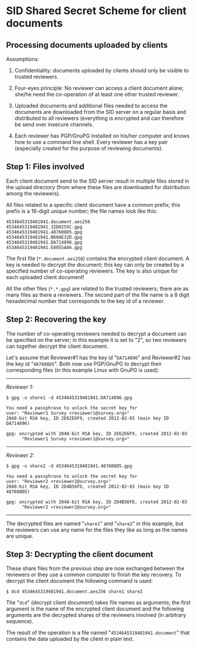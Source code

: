 
SID Shared Secret Scheme for client documents
=============================================

Processing documents uploaded by clients
----------------------------------------

Assumptions:

1. Confidentiality: documents uploaded by clients should only be visible to
   trusted reviewers.
	  
2. Four-eyes principle: No reviewer can access a client document alone; she/he
   need the co-operation of at least one other trusted reviewer.
	  
3. Uploaded documents and additional files needed to access the documents are
   downloaded from the SID server on a regular basis and distributed to all
   reviewers (everything is encrypted and can therefore be send over insecure
   channels.
	  
4. Each reviewer has PGP/GnuPG installed on his/her computer and knows how to
   use a command line shell. Every reviewer has a key pair (especially created
   for the purpose of reviewing documents).
	  
Step 1: Files involved
----------------------

Each client document send to the SID server result in multiple files
stored in the upload directory (from where these files are downloaded
for distribution among the reviewers).

All files related to a specific client document have a common prefix;
this prefix is a 16-digit unique number; the file names look like this:

	4534645319481941.document.aes256
	4534645319481941.32D0255C.gpg
	4534645319481941.487608D5.gpg
	4534645319481941.B60AE32D.gpg
	4534645319481941.DA714896.gpg
	4534645319481941.E8055A66.gpg

The first file (`*.document.aes256`) contains the encrypted client
document. A key is needed to decrypt the document; this key can only
be created by a specified number of co-operating reviewers. The key is
also unique for each uploaded client document!

All the other files (`*.*.gpg`) are related to the trusted reviewers;
there are as many files as there a reviewers. The second part of the
file name is a 8 digit hexadecimal number that corresponds to the key
id of a reviewer.

Step 2: Recovering the key
--------------------------

The number of co-operating reviewers needed to decrypt a document can
be specified on the server; in this example it is set to "2", so two
reviewers can together decrypt the client document.

Let's assume that Reviewer#1 has the key id "`DA714896`" and Reviewer#2
has the key id "`487608D5`". Both now use PGP/GnuPG to decrypt their
corresponding files (in this example Linux with GnuPG is used):

- - -

*Reviewer 1:*

	$ gpg -o share1 -d 4534645319481941.DA714896.gpg
	
	You need a passphrase to unlock the secret key for
	user: "Reviewer1 Survey <reviewer1@survey.org>"
	2048-bit RSA key, ID 2E62E6F9, created 2012-02-03 (main key ID DA714896)
	
	gpg: encrypted with 2048-bit RSA key, ID 2E62E6F9, created 2012-02-03
	      "Reviewer1 Survey <reviewer1@survey.org>"

- - -

*Reviewer 2:*

	$ gpg -o share2 -d 4534645319481941.487608D5.gpg
	
	You need a passphrase to unlock the secret key for
	user: "Reviewer2 <reviewer2@survey.org>"
	2048-bit RSA key, ID 2D4B56FD, created 2012-02-03 (main key ID 487608D5)
	
	gpg: encrypted with 2048-bit RSA key, ID 2D4B56FD, created 2012-02-03
	      "Reviewer2 <reviewer2@survey.org>"

- - -

The decrypted files are named "`share1`" and "`share2`" in this example,
but the reviewers can use any name for the files they like as long as
the names are unique.

Step 3: Decrypting the client document
--------------------------------------

These share files from the previous step are now exchanged between the
reviewers or they use a common computer to finish the key recovery.
To decrypt the client document the following command is used:

	$ dcd 4534645319481941.document.aes256 share1 share2

The "`dcd`" (decrypt client document) takes file names as arguments; the
first argument is the name of the encrypted client document and the
following arguments are the decrypted shares of the reviewers involved
(in arbitrary sequence).

The result of the operation is a file named "`4534645319481941.document`"
that contains the data uploaded by the client in plain text.
